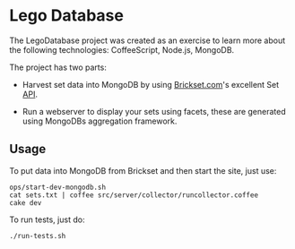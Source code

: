 Lego Database
=============
The LegoDatabase project was created as an exercise to learn more about the following technologies: CoffeeScript, Node.js, MongoDB.

The project has two parts:
* Harvest set data into MongoDB by using [Brickset.com](http://www.brickset.com)'s excellent Set [API](http://www.brickset.com/webservices/).

* Run a webserver to display your sets using facets, these are generated using MongoDBs aggregation framework.

Usage
-----
To put data into MongoDB from Brickset and then start the site, just use:

	ops/start-dev-mongodb.sh
	cat sets.txt | coffee src/server/collector/runcollector.coffee
	cake dev

To run tests, just do:

	./run-tests.sh


